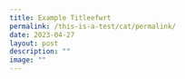 ```yaml
---
title: Example Titleefwrt
permalink: /this-is-a-test/cat/permalink/
date: 2023-04-27
layout: post
description: ""
image: ""
---
```

